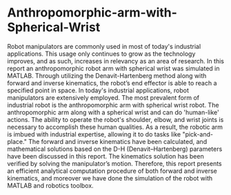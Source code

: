 # Anthropomorphic-arm-with-Spherical-Wrist
Robot manipulators are commonly used in most of today's industrial applications. This usage only continues to grow as the technology improves, and as such, increases in relevancy as an area of research. In this report an anthropomorphic robot arm with spherical wrist was simulated in MATLAB. Through utilizing the Denavit-Hartenberg method along with forward and inverse kinematics, the robot’s end effector is able to reach a specified point in space. In today's industrial applications, robot manipulators are extensively employed. The most prevalent form of industrial robot is the anthropomorphic arm with spherical wrist robot. The anthropomorphic arm along with a spherical wrist and can do 'human-like' actions. The ability to operate the robot's shoulder, elbow, and wrist joints is necessary to accomplish these human qualities. As a result, the robotic arm is imbued with industrial expertise, allowing it to do tasks like "pick-and-place." The forward and inverse kinematics have been calculated, and mathematical solutions based on the D-H (Denavit–Hartenberg) parameters have been discussed in this report. The kinematics solution has been verified by solving the manipulator’s motion. Therefore, this report presents an efficient analytical computation procedure of both forward and inverse kinematics, and moreover we have done the simulation of the robot with MATLAB and robotics toolbox.
